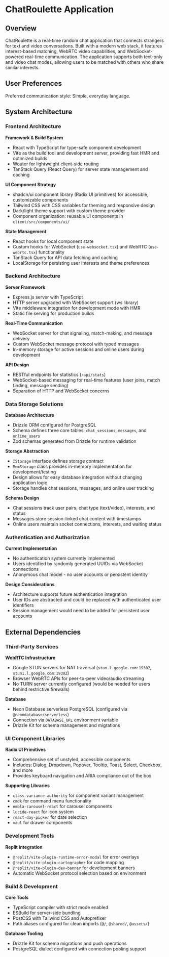 # ChatRoulette Application

## Overview

ChatRoulette is a real-time random chat application that connects strangers for text and video conversations. Built with a modern web stack, it features interest-based matching, WebRTC video capabilities, and WebSocket-powered real-time communication. The application supports both text-only and video chat modes, allowing users to be matched with others who share similar interests.

## User Preferences

Preferred communication style: Simple, everyday language.

## System Architecture

### Frontend Architecture

**Framework & Build System**
- React with TypeScript for type-safe component development
- Vite as the build tool and development server, providing fast HMR and optimized builds
- Wouter for lightweight client-side routing
- TanStack Query (React Query) for server state management and caching

**UI Component Strategy**
- shadcn/ui component library (Radix UI primitives) for accessible, customizable components
- Tailwind CSS with CSS variables for theming and responsive design
- Dark/light theme support with custom theme provider
- Component organization: reusable UI components in `client/src/components/ui/`

**State Management**
- React hooks for local component state
- Custom hooks for WebSocket (`use-websocket.tsx`) and WebRTC (`use-webrtc.tsx`) functionality
- TanStack Query for API data fetching and caching
- LocalStorage for persisting user interests and theme preferences

### Backend Architecture

**Server Framework**
- Express.js server with TypeScript
- HTTP server upgraded with WebSocket support (ws library)
- Vite middleware integration for development mode with HMR
- Static file serving for production builds

**Real-Time Communication**
- WebSocket server for chat signaling, match-making, and message delivery
- Custom WebSocket message protocol with typed messages
- In-memory storage for active sessions and online users during development

**API Design**
- RESTful endpoints for statistics (`/api/stats`)
- WebSocket-based messaging for real-time features (user joins, match finding, message sending)
- Separation of HTTP and WebSocket concerns

### Data Storage Solutions

**Database Architecture**
- Drizzle ORM configured for PostgreSQL
- Schema defines three core tables: `chat_sessions`, `messages`, and `online_users`
- Zod schemas generated from Drizzle for runtime validation

**Storage Abstraction**
- `IStorage` interface defines storage contract
- `MemStorage` class provides in-memory implementation for development/testing
- Design allows for easy database integration without changing application logic
- Storage handles chat sessions, messages, and online user tracking

**Schema Design**
- Chat sessions track user pairs, chat type (text/video), interests, and status
- Messages store session-linked chat content with timestamps
- Online users maintain socket connections, interests, and waiting status

### Authentication and Authorization

**Current Implementation**
- No authentication system currently implemented
- Users identified by randomly generated UUIDs via WebSocket connections
- Anonymous chat model - no user accounts or persistent identity

**Design Considerations**
- Architecture supports future authentication integration
- User IDs are abstracted and could be replaced with authenticated user identifiers
- Session management would need to be added for persistent user accounts

## External Dependencies

### Third-Party Services

**WebRTC Infrastructure**
- Google STUN servers for NAT traversal (`stun.l.google.com:19302`, `stun1.l.google.com:19302`)
- Browser WebRTC APIs for peer-to-peer video/audio streaming
- No TURN server currently configured (would be needed for users behind restrictive firewalls)

**Database**
- Neon Database serverless PostgreSQL (configured via `@neondatabase/serverless`)
- Connection via `DATABASE_URL` environment variable
- Drizzle Kit for schema management and migrations

### UI Component Libraries

**Radix UI Primitives**
- Comprehensive set of unstyled, accessible components
- Includes: Dialog, Dropdown, Popover, Tooltip, Toast, Select, Checkbox, and more
- Provides keyboard navigation and ARIA compliance out of the box

**Supporting Libraries**
- `class-variance-authority` for component variant management
- `cmdk` for command menu functionality
- `embla-carousel-react` for carousel components
- `lucide-react` for icon system
- `react-day-picker` for date selection
- `vaul` for drawer components

### Development Tools

**Replit Integration**
- `@replit/vite-plugin-runtime-error-modal` for error overlays
- `@replit/vite-plugin-cartographer` for code mapping
- `@replit/vite-plugin-dev-banner` for development banners
- Automatic WebSocket protocol selection based on environment

### Build & Development

**Core Tools**
- TypeScript compiler with strict mode enabled
- ESBuild for server-side bundling
- PostCSS with Tailwind CSS and Autoprefixer
- Path aliases configured for clean imports (`@/`, `@shared/`, `@assets/`)

**Database Tooling**
- Drizzle Kit for schema migrations and push operations
- PostgreSQL dialect configured with connection pooling support
